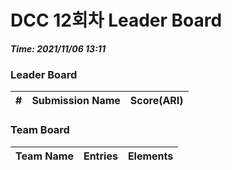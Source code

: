 # DCC 12회차 Leader Board
***Time: 2021/11/06 13:11***

### Leader Board

|#|Submission Name|Score(ARI)|
|:---:|:---:|:---:|

### Team Board

|Team Name|Entries|Elements|
|:---:|:---:|:---:|
